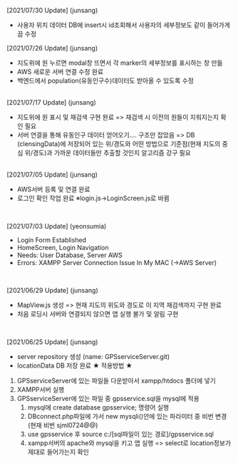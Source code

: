 [2021/07/30 Update] (junsang)

- 사용자 위치 데이터 DB에 insert시 id조회해서 사용자의 세부정보도 같이 들어가게끔 수정

[2021/07/26 Update] (junsang)

- 지도위에 원 누르면 modal창 뜨면서 각 marker의 세부정보를 표시하는 창 만듦
- AWS 새로운 서버 연결 수정 완료
- 백엔드에서 population(유동인구수)데이터도 받아올 수 있도록 수정

<br>
[2021/07/17 Update] (junsang)

- 지도위에 원 표시 및 재검색 구현 완료
    => 재검색 시 이전의 원들이 지워지는지 확인 필요
- 서버 연결을 통해 유동인구 데이터 얻어오기.... 구조만 잡았음
    => DB (clensingData)에 저장되어 있는 위/경도와 어떤 방법으로 기준점(현재 지도의 중심 위/경도)과 가까운 데이터들만 추출할 것인지 알고리즘 강구 필요

<br>
[2021/07/05 Update] (junsang)

- AWS서버 등록 및 연결 완료
- 로그인 확인 작업 완료
	※login.js->LoginScreen.js로 바뀜
<br>

[2021/07/03 Update] (yeonsumia)

- Login Form Established
- HomeScreen, Login Navigation
- Needs: User Database, Server AWS
- Errors: XAMPP Server Connection Issue In My MAC (→AWS Server)
<br>

[2021/06/29 Update] (junsang)

- MapView.js 생성 => 현재 지도의 위도와 경도로 이 지역 재검색까지 구현 완료
- 처음 로딩시 서버와 연결되지 않으면 앱 실행 불가 및 알림 구현
<br>

[2021/06/25 Update] (junsang)

- server repository 생성 (name: GPSserviceServer.git)
- locationData DB 저장 완료
★ 적용방법 ★
1. GPSserviceServer에 있는 파일들 다운받아서 xampp/htdocs 폴더에 넣기
2. XAMPP서버 실행
3. GPSserviceServer에 있는 파일 중 gpsservice.sql을 mysql에 적용
    1. mysql에 create database gpsservice; 명령어 실행
    2. DBconnect.php파일에 가서 new mysqli()안에 있는 파라미터 중 비번 변경 (현재 비번 sjml0724@@)
    3. use gpsservice 후 source c:/[sql파일이 있는 경로]/gpsservice.sql
    4. xampp서버의 apache와 mysql을 키고 앱 실행 => select로 location정보가 제대로 들어가는지 확인